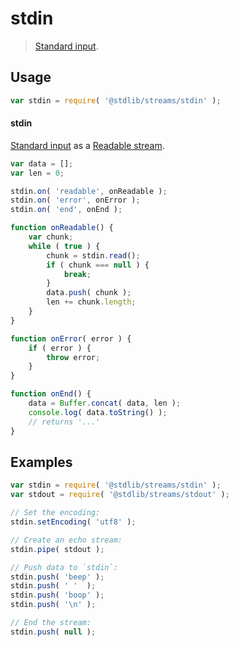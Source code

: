 stdin
===

> [Standard input][standard-streams].

<!-- <usage> -->

## Usage

``` javascript
var stdin = require( '@stdlib/streams/stdin' );
```

#### stdin

[Standard input][standard-streams] as a [Readable stream][readable-stream].

``` javascript
var data = [];
var len = 0;

stdin.on( 'readable', onReadable );
stdin.on( 'error', onError );
stdin.on( 'end', onEnd );

function onReadable() {
    var chunk;
    while ( true ) {
        chunk = stdin.read();
        if ( chunk === null ) {
            break;
        }
        data.push( chunk );
        len += chunk.length;
    }
}

function onError( error ) {
    if ( error ) {
        throw error;
    }
}

function onEnd() {
    data = Buffer.concat( data, len );
    console.log( data.toString() );
    // returns '...'
}
```

<!-- </usage> -->


<!-- <examples> -->

## Examples

``` javascript
var stdin = require( '@stdlib/streams/stdin' );
var stdout = require( '@stdlib/streams/stdout' );

// Set the encoding:
stdin.setEncoding( 'utf8' );

// Create an echo stream:
stdin.pipe( stdout );

// Push data to `stdin`:
stdin.push( 'beep' );
stdin.push( ' '  );
stdin.push( 'boop' );
stdin.push( '\n' );

// End the stream:
stdin.push( null );
```

<!-- </examples> -->


<!-- <links> -->

[standard-streams]: https://en.wikipedia.org/wiki/Standard_streams
[readable-stream]: https://nodejs.org/api/stream.html#stream_class_stream_readable

<!-- </links> -->
